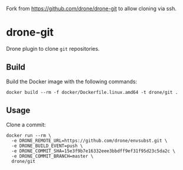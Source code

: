 Fork from https://github.com/drone/drone-git to allow cloning via ssh.

# drone-git

Drone plugin to clone `git` repositories.

## Build

Build the Docker image with the following commands:

```
docker build --rm -f docker/Dockerfile.linux.amd64 -t drone/git .
```

## Usage

Clone a commit:

```
docker run --rm \
  -e DRONE_REMOTE_URL=https://github.com/drone/envsubst.git \
  -e DRONE_BUILD_EVENT=push \
  -e DRONE_COMMIT_SHA=15e3f9b7e16332eee3bbdff9ef31f95d23c5da2c \
  -e DRONE_COMMIT_BRANCH=master \
  drone/git
```
